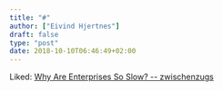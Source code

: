 ```yaml
---
title: "#"
author: ["Eivind Hjertnes"]
draft: false
type: "post"
date: 2018-10-10T06:46:49+02:00
---
```


Liked:
[Why
Are Enterprises So Slow? -- zwischenzugs](https://zwischenzugs.com/2018/10/02/why-are-enterprises-so-slow/)
